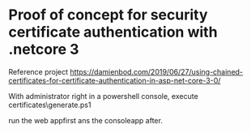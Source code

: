 # Proof of concept for security certificate authentication with .netcore 3

Reference project
https://damienbod.com/2019/06/27/using-chained-certificates-for-certificate-authentication-in-asp-net-core-3-0/

With administrator right in a powershell console, execute certificates\generate.ps1

run the web appfirst ans the consoleapp after.
